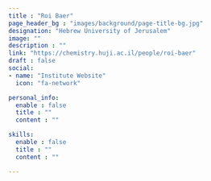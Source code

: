 ```yaml
---
title : "Roi Baer"
page_header_bg : "images/background/page-title-bg.jpg"
designation: "Hebrew University of Jerusalem"
image: ""
description : ""
link: "https://chemistry.huji.ac.il/people/roi-baer"
draft : false
social:
- name: "Institute Website"
  icon: "fa-network"

personal_info:
  enable : false
  title : ""
  content : ""

skills:
  enable : false
  title : ""
  content : ""

---
```


